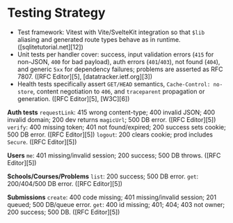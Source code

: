 # Testing Strategy

* Test framework: Vitest with Vite/SvelteKit integration so that `$lib` aliasing and generated route types behave as in runtime. ([sqlitetutorial.net][12])
* Unit tests per handler cover: success, input validation errors (`415` for non-JSON, `400` for bad payload), auth errors (`401`/`403`), not found (`404`), and generic `5xx` for dependency failures; problems are asserted as RFC 7807. ([RFC Editor][5], [datatracker.ietf.org][3])
* Health tests specifically assert `GET/HEAD` semantics, `Cache-Control: no-store`, content negotiation to `406`, and `traceparent` propagation or generation. ([RFC Editor][5], [W3C][6])

**Auth tests**
`requestLink`: 415 wrong content-type; 400 invalid JSON; 400 invalid domain; 200 dev returns `magicUrl`; 500 DB error. ([RFC Editor][5])
`verify`: 400 missing token; 401 not found/expired; 200 success sets cookie; 500 DB error. ([RFC Editor][5])
`logout`: 200 clears cookie; prod includes `Secure`. ([RFC Editor][5])

**Users**
`me`: 401 missing/invalid session; 200 success; 500 DB throws. ([RFC Editor][5])

**Schools/Courses/Problems**
`list`: 200 success; 500 DB error. `get`: 200/404/500 DB error. ([RFC Editor][5])

**Submissions**
`create`: 400 code missing; 401 missing/invalid session; 201 queued; 500 DB/queue error. `get`: 400 id missing; 401; 404; 403 not owner; 200 success; 500 DB. ([RFC Editor][5])